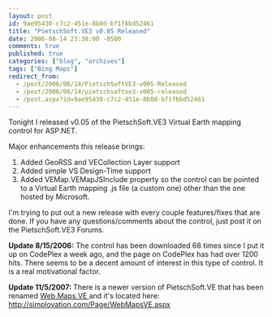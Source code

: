 ```yaml
---
layout: post
id: 9ae95430-c7c2-451e-8b0d-bf1f6bd52461
title: "PietschSoft.VE3 v0.05 Released"
date: 2006-08-14 23:38:00 -0500
comments: true
published: true
categories: ["blog", "archives"]
tags: ["Bing Maps"]
redirect_from: 
  - /post/2006/08/14/PietschSoftVE3-v005-Released
  - /post/2006/08/14/pietschsoftve3-v005-released
  - /post.aspx?id=9ae95430-c7c2-451e-8b0d-bf1f6bd52461
---
```

<!-- more -->
<p>
Tonight I released v0.05 of the PietschSoft.VE3 Virtual Earth mapping control for ASP.NET.
</p>
<p>
Major enhancements this release brings:
</p>
<ol>
	<li>Added GeoRSS and VECollection Layer support </li>
	<li>Added simple VS Design-Time support </li>
	<li>Added VEMap.VEMapJSInclude property so the control can be pointed to a Virtual Earth mapping .js file (a custom one)&nbsp;other than the one hosted by Microsoft.</li>
</ol>
<p>
I&#39;m trying to put out a new release with every couple features/fixes that are done. If you have any questions/comments about the control, just post it on the PietschSoft.VE3 Forums.
</p>
<p>
<strong>Update 8/15/2006:</strong> The control has been downloaded 68 times since I put it up on CodePlex a week ago, and the page on CodePlex has had over 1200 hits. There seems to be a decent amount of interest in this type of control. It is a real motivational factor.
</p>
<p>
<strong>Update 11/5/2007: </strong>There is a newer version of PietschSoft.VE that has been renamed <a href="http://simplovation.com/Page/WebMapsVE.aspx">Web.Maps.VE </a>and it&#39;s located here: <a href="http://simplovation.com/Page/WebMapsVE.aspx">http://simplovation.com/Page/WebMapsVE.aspx</a>
</p>
